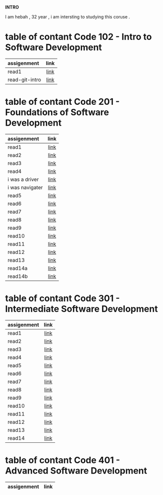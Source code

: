 

**INTRO**

I am hebah , 32 year , i am intersting to studying this coruse .




# table of contant Code 102 - Intro to Software Development

| assigenment              | link     |  
| :-------------           | :----------: | 
| read1                    |   [link](README2.md)           |
|   read-git-intro         |   [link](read-git-intro.md)            |


# table of contant Code 201 - Foundations of Software Development

| assigenment              | link                                                            |  
| :-------------           | :----------:                                                    | 
| read1                    | [link](./201/read1.md)                                          |
|  read2                   | [link](./201/read2.md)                                          |
|   read3                  |  [link](./201/read3.md)                                         |
|   read4                  |  [link](./201/read4.md)       |
|  i was a driver          |  [link](https://github.com/Mohammad-Haroun-97/About-me/pull/1)  |
|  i was navigater         |  [link](https://github.com/hebah-aldawalib/teast/pull/1)  |
| read5                    |  [link](./201/read5.md)                                        | 
| read6                    |  [link](./201/read6.md)                                        |
| read7                    |  [link](./201/read7.md)                                        |
| read8                    |  [link](./201/read8.md)                                        |
| read9                    |  [link](./201/read9.md)                                        |                             
| read10                   |  [link](./201/read10.md)               |
| read11                   |  [link](./201/read11.md)               |
| read12                   |  [link](./201/read12.md)               |
| read13                   |  [link](./201/read13.md)               |
| read14a                   |  [link](./201/read14a.md)               |
| read14b                   |  [link](./201/read14b.md)               |


# table of contant Code 301 - Intermediate Software Development

| assigenment               | link                                  |  
| :-------------           | :----------: | 
| read1                    | [link](./301/read1.md)                 |
|  read2                   | [link](./301/read2.md)                 |
|  read3                   | [link](./301/read3.md)                 |
|  read4                   | [link](./301/read4.md)                 |
|  read5                   | [link](./301/read5.md)                 |
|  read6                   | [link](./301/read6.md)                 |
|  read7                   | [link](./301/read7.md)                 |
|  read8                   | [link](./301/read8.md)                 |
|  read9                   | [link](./301/read9.md)  |
|  read10                   | [link](./301/read10.md)  |
|  read11                   | [link](./301/read11.md)  |
|  read12                   | [link](./301/read12.md)  |
|  read13                   | [link](./301/read13.md)  |
|  read14                   | [link](./301/read14.md)  |


# table of contant Code 401 - Advanced Software Development

| assigenment              | link     |  
| :-------------           | :----------: | 





